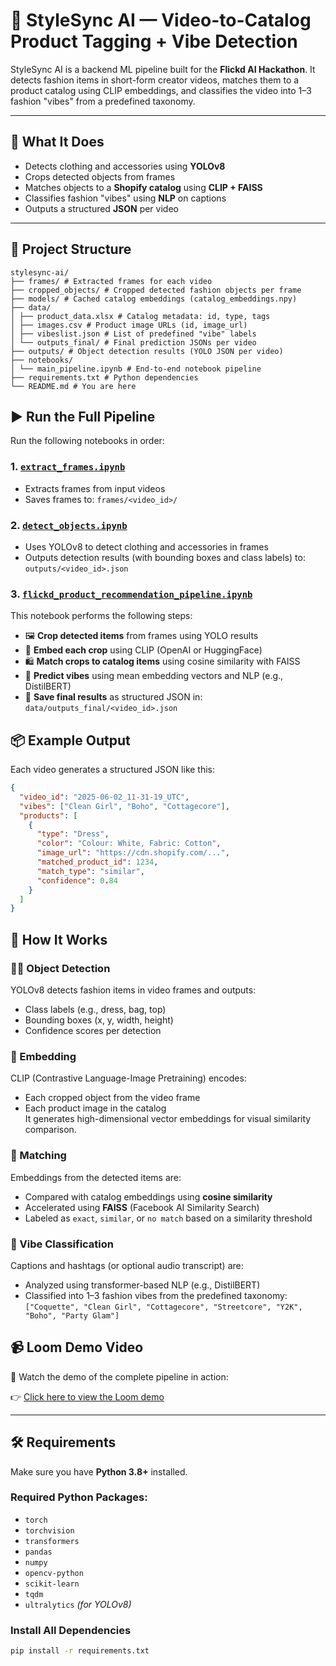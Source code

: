 # 🎥 StyleSync AI — Video-to-Catalog Product Tagging + Vibe Detection

StyleSync AI is a backend ML pipeline built for the **Flickd AI Hackathon**. It detects fashion items in short-form creator videos, matches them to a product catalog using CLIP embeddings, and classifies the video into 1–3 fashion "vibes" from a predefined taxonomy.

---

## 🧠 What It Does

- Detects clothing and accessories using **YOLOv8**
- Crops detected objects from frames
- Matches objects to a **Shopify catalog** using **CLIP + FAISS**
- Classifies fashion "vibes" using **NLP** on captions
- Outputs a structured **JSON** per video

---

## 📁 Project Structure

```
stylesync-ai/
├── frames/ # Extracted frames for each video
├── cropped_objects/ # Cropped detected fashion objects per frame
├── models/ # Cached catalog embeddings (catalog_embeddings.npy)
├── data/
│ ├── product_data.xlsx # Catalog metadata: id, type, tags
│ ├── images.csv # Product image URLs (id, image_url)
│ ├── vibeslist.json # List of predefined "vibe" labels
│ └── outputs_final/ # Final prediction JSONs per video
├── outputs/ # Object detection results (YOLO JSON per video)
├── notebooks/
│ └── main_pipeline.ipynb # End-to-end notebook pipeline
├── requirements.txt # Python dependencies
└── README.md # You are here
```

## ▶️ Run the Full Pipeline

Run the following notebooks in order:

### 1. [`extract_frames.ipynb`](notebooks/extract_frames.ipynb)
- Extracts frames from input videos
- Saves frames to: `frames/<video_id>/`

### 2. [`detect_objects.ipynb`](notebooks/detect_objects.ipynb)
- Uses YOLOv8 to detect clothing and accessories in frames
- Outputs detection results (with bounding boxes and class labels) to: `outputs/<video_id>.json`

### 3. [`flickd_product_recommendation_pipeline.ipynb`](notebooks/flickd_product_recommendation_pipeline.ipynb)
This notebook performs the following steps:

- 🖼️ **Crop detected items** from frames using YOLO results  
- 🔗 **Embed each crop** using CLIP (OpenAI or HuggingFace)  
- 🛍️ **Match crops to catalog items** using cosine similarity with FAISS  
- 🧠 **Predict vibes** using mean embedding vectors and NLP (e.g., DistilBERT)  
- 📄 **Save final results** as structured JSON in: `data/outputs_final/<video_id>.json`

## 📦 Example Output

Each video generates a structured JSON like this:

```json
{
  "video_id": "2025-06-02_11-31-19_UTC",
  "vibes": ["Clean Girl", "Boho", "Cottagecore"],
  "products": [
    {
      "type": "Dress",
      "color": "Colour: White, Fabric: Cotton",
      "image_url": "https://cdn.shopify.com/...",
      "matched_product_id": 1234,
      "match_type": "similar",
      "confidence": 0.84
    }
  ]
}
```

## 🧠 How It Works

### 🕵️‍♂️ Object Detection
YOLOv8 detects fashion items in video frames and outputs:
- Class labels (e.g., dress, bag, top)
- Bounding boxes (x, y, width, height)
- Confidence scores per detection

### 🧬 Embedding
CLIP (Contrastive Language-Image Pretraining) encodes:
- Each cropped object from the video frame
- Each product image in the catalog  
It generates high-dimensional vector embeddings for visual similarity comparison.

### 🔗 Matching
Embeddings from the detected items are:
- Compared with catalog embeddings using **cosine similarity**
- Accelerated using **FAISS** (Facebook AI Similarity Search)
- Labeled as `exact`, `similar`, or `no match` based on a similarity threshold

### 🎯 Vibe Classification
Captions and hashtags (or optional audio transcript) are:
- Analyzed using transformer-based NLP (e.g., DistilBERT)
- Classified into 1–3 fashion vibes from the predefined taxonomy:  
  `["Coquette", "Clean Girl", "Cottagecore", "Streetcore", "Y2K", "Boho", "Party Glam"]`

## 📹 Loom Demo Video

🎥 Watch the demo of the complete pipeline in action:

👉 [Click here to view the Loom demo](https://loom.com/your-demo-link)

---

## 🛠️ Requirements

Make sure you have **Python 3.8+** installed.

### Required Python Packages:

- `torch`
- `torchvision`
- `transformers`
- `pandas`
- `numpy`
- `opencv-python`
- `scikit-learn`
- `tqdm`
- `ultralytics`  _(for YOLOv8)_

### Install All Dependencies

```bash
pip install -r requirements.txt
```
